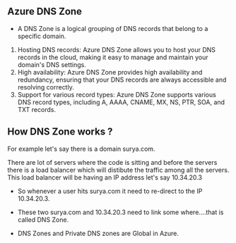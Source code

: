 ## Azure DNS Zone

- A DNS Zone is a logical grouping of DNS records that belong to a specific domain.

1. Hosting DNS records: Azure DNS Zone allows you to host your DNS records in the cloud, making it easy to manage and maintain your domain's DNS settings.
2. High availability: Azure DNS Zone provides high availability and redundancy, ensuring that your DNS records are always accessible and resolving correctly.
3. Support for various record types: Azure DNS Zone supports various DNS record types, including A, AAAA, CNAME, MX, NS, PTR, SOA, and TXT records.

## How DNS Zone works ?

For example let's say there is a domain surya.com.

There are lot of servers where the code is sitting and before the servers there is a load balancer which will distibute the traffic among all the servers. This load balancer will be having an IP address let's say 10.34.20.3

- So whenever a user hits surya.com it need to re-direct to the IP 10.34.20.3.
- These two surya.com and 10.34.20.3 need to link some where....that is called DNS Zone.

- DNS Zones and Private DNS zones are Global in Azure.
